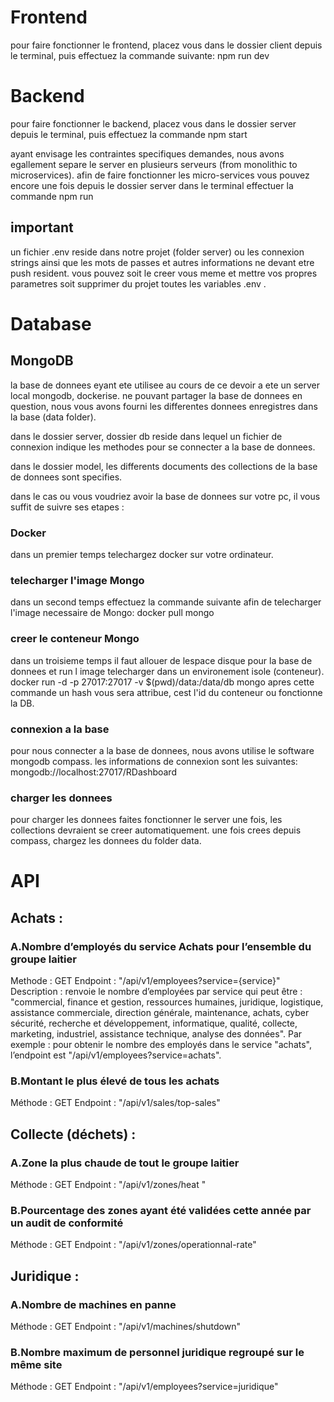 
# Frontend

pour faire fonctionner le frontend, placez vous dans le dossier client depuis le 
terminal, puis effectuez la commande suivante: 
    npm run dev


# Backend 

pour faire fonctionner le backend, placez vous dans le dossier server depuis le 
terminal, puis effectuez la commande
    npm start

ayant envisage les contraintes specifiques demandes, nous avons egallement separe
le server en plusieurs serveurs (from monolithic to microservices). 
afin de faire fonctionner les micro-services vous pouvez encore une fois depuis le
dossier server dans le terminal effectuer la commande
    npm run <nom du micro-service>

## important
un fichier .env reside dans notre projet (folder server) ou les connexion strings ainsi que les mots de passes et autres informations ne devant etre push resident.
vous pouvez soit le creer vous meme et mettre vos propres parametres soit supprimer du 
projet toutes les variables .env .





# Database

## MongoDB

la base de donnees eyant ete utilisee au cours de ce devoir
a ete un server local mongodb, dockerise.
ne pouvant partager la base de donnees en question, nous vous avons fourni les differentes
donnees enregistres dans la base (data folder). 

dans le dossier server, dossier db reside dans lequel un fichier de connexion indique les 
methodes pour se connecter a la base de donnees.

dans le dossier model, les differents documents des collections de la base de donnees sont specifies.

dans le cas ou vous voudriez avoir la base de donnees sur votre pc, il vous suffit de suivre ses etapes : 

### Docker
dans un premier temps telechargez docker sur votre ordinateur.

### telecharger l'image Mongo
dans un second temps effectuez la commande suivante afin de telecharger l'image necessaire de Mongo:
    docker pull mongo

### creer le conteneur Mongo
dans un troisieme temps il faut allouer de lespace disque pour la base de donnees et run l image 
telecharger dans un environement isole (conteneur).
    docker run -d -p 27017:27017 -v $(pwd)/data:/data/db mongo
apres cette commande un hash vous sera attribue, cest l'id du conteneur ou fonctionne la DB.

### connexion a la base
pour nous connecter a la base de donnees, nous avons utilise le software mongodb compass. 
les informations de connexion sont les suivantes: 
    mongodb://localhost:27017/RDashboard

### charger les donnees
pour charger les donnees faites fonctionner le server une fois, les collections devraient se 
creer automatiquement. une fois crees depuis compass, chargez les donnees du folder data.


# API

## Achats :
### A.Nombre d’employés du service Achats pour l’ensemble du groupe laitier
Methode : GET
Endpoint : "/api/v1/employees?service={service}"
Description : renvoie le nombre d’employées par service qui peut être : "commercial, finance et gestion, ressources humaines, juridique, logistique, assistance commerciale, direction générale, maintenance, achats, cyber sécurité, recherche et développement, informatique, qualité, collecte, marketing, industriel, assistance technique, analyse des données".
Par exemple : pour obtenir le nombre des employés dans le service "achats", l’endpoint est "/api/v1/employees?service=achats".
### B.Montant le plus élevé de tous les achats
Méthode : GET
Endpoint : "/api/v1/sales/top-sales"
## Collecte (déchets) :
### A.Zone la plus chaude de tout le groupe laitier
Méthode : GET
Endpoint : "/api/v1/zones/heat "
### B.Pourcentage des zones ayant été validées cette année par un audit de conformité
Méthode : GET
Endpoint :  "/api/v1/zones/operationnal-rate"
## Juridique :
### A.Nombre de machines en panne
Méthode : GET
Endpoint : "/api/v1/machines/shutdown"
### B.Nombre maximum de personnel juridique regroupé sur le même site
Méthode : GET
Endpoint : "/api/v1/employees?service=juridique"


 

